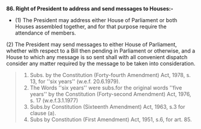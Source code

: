 **86. Right of President to address and send messages to Houses:-** 
- (1) The President may address either House of Parliament or both Houses assembled together, and for that purpose require the attendance of members.
	


(2) The President may send messages to either House of Parliament, whether with respect to a Bill then pending in Parliament or otherwise, and a House to which any message is so sent shall with all convenient dispatch consider any matter required by the message to be taken into consideration.
> 1. Subs. by the Constitution (Forty-fourth Amendment) Act, 1978, s. 13, for ''six years'' (w.e.f. 20.6.1979).
> 1. The Words ''six years'' were subs.for the original words ''five years'' by the Constitution (Forty-second Amendment) Act, 1976, s. 17 (w.e.f.3.1.1977)
>  1. Subs.by Constitution (Sixteenth Amendment) Act, 1963, s.3 for clause (a).
>  1. Subs by Constitution (First Amendment) Act, 1951, s.6, for art. 85.